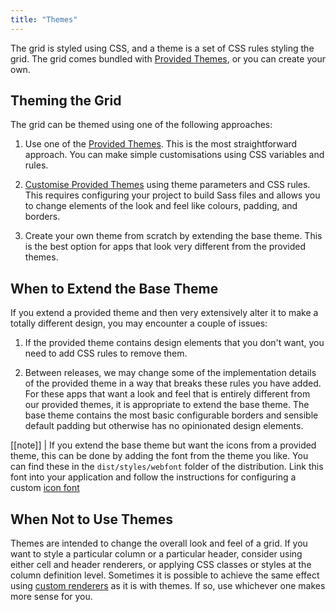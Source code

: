 ```yaml
---
title: "Themes"
---
```

The grid is styled using CSS, and a theme is a set of CSS rules styling the grid. The grid comes bundled with [Provided Themes](../themes-provided/), or you can create your own.

## Theming the Grid

The grid can be themed using one of the following approaches:

1. Use one of the [Provided Themes](../themes-provided/). This is the most straightforward approach. You can make simple customisations using CSS variables and rules.

1. [Customise Provided Themes](../themes-customising/) using theme parameters and CSS rules. This requires configuring your project to build Sass files and allows you to change elements of the look and feel like colours, padding, and borders.

1. Create your own theme from scratch by extending the base theme. This is the best option for apps that look very different from the provided themes.

## When to Extend the Base Theme

If you extend a provided theme and then very extensively alter it to make a totally different design, you may encounter a couple of issues:


1. If the provided theme contains design elements that you don't want, you need to add CSS rules to remove them.

1. Between releases, we may change some of the implementation details of the provided theme in a way that breaks these rules you have added. For these apps that want a look and feel that is entirely different from our provided  themes, it is appropriate to extend the base theme. The base theme contains the most basic configurable borders  and sensible default padding but otherwise has no opinionated design elements.

[[note]]
| If you extend the base theme but want the icons from a provided theme, this can be done by adding the font from the theme you like. You can find these in the `dist/styles/webfont` folder of the distribution. Link this font into your application and follow the instructions for configuring a custom [icon font](../custom-icons/)

## When Not to Use Themes

Themes are intended to change the overall look and feel of a grid. If you want to style a particular column or a particular header, consider using either cell and header renderers, or applying CSS classes or styles at the column definition level. Sometimes it is possible to achieve the same effect using [custom renderers](../component-types/) as it is with themes. If so, use whichever one makes more sense for you.

